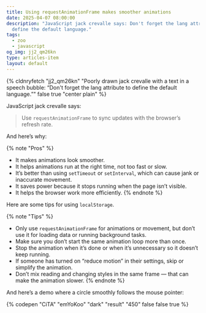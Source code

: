 ```yaml
---
title: Using requestAnimationFrame makes smoother animations
date: 2025-04-07 08:00:00
description: "JavaScript jack crevalle says: Don't forget the lang attribute to
  define the default language."
tags:
  - zoo
  - javascript
og_img: jj2_qm26kn
type: articles-item
layout: default
---
```

{% cldnryfetch "jj2_qm26kn" "Poorly drawn jack crevalle with a text in a speech bubble: “Don't forget the lang attribute to define the default language.”" false true "center plain" %}

JavaScript jack crevalle says:

> Use `requestAnimationFrame` to sync updates with the browser’s refresh rate.

And here’s why:

{% note "Pros" %}
- It makes animations look smoother.
- It helps animations run at the right time, not too fast or slow.
- It’s better than using `setTimeout` or `setInterval`, which can cause jank or inaccurate movement.
- It saves power because it stops running when the page isn’t visible.
- It helps the browser work more efficiently.
{% endnote %}

Here are some tips for using `localStorage`.

{% note "Tips" %}
- Only use `requestAnimationFrame` for animations or movement, but don’t use it for loading data or running background tasks.
- Make sure you don’t start the same animation loop more than once.
- Stop the animation when it’s done or when it’s unnecessary so it doesn’t keep running.
- If someone has turned on “reduce motion” in their settings, skip or simplify the animation.
- Don’t mix reading and changing styles in the same frame — that can make the animation slower.
{% endnote %}

And here’s a demo where a circle smoothly follows the mouse pointer:

{% codepen "CiTA" "emYoKoo" "dark" "result" "450" false false true %}
